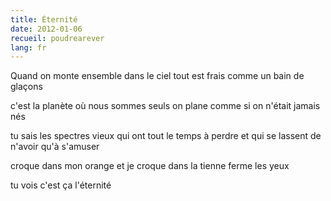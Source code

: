 ```yaml
---
title: Éternité
date: 2012-01-06
recueil: poudrearever
lang: fr
---
```


Quand on monte ensemble dans le ciel
tout est frais comme un bain de glaçons

c'est la planète où nous sommes seuls
on plane comme si on n'était jamais nés

tu sais les spectres vieux qui ont tout le temps à perdre
et qui se lassent de n'avoir qu'à s'amuser

croque dans mon orange et je croque dans la tienne
ferme les yeux

tu vois c'est ça l'éternité
